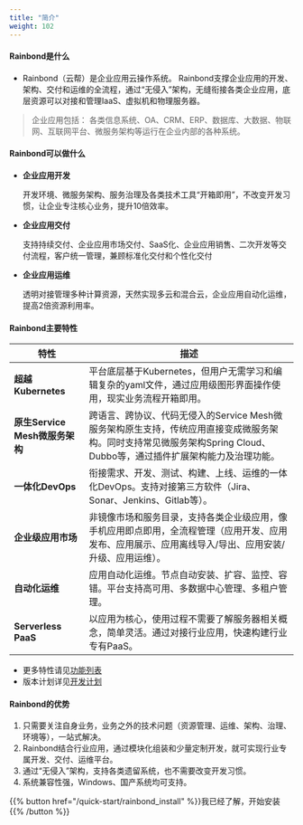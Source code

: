 ```yaml
---
title: "简介"
weight: 102
---
```

#### Rainbond是什么

* Rainbond（云帮）是企业应用云操作系统。
Rainbond支撑企业应用的开发、架构、交付和运维的全流程，通过“无侵入”架构，无缝衔接各类企业应用，底层资源可以对接和管理IaaS、虚拟机和物理服务器。


> 企业应用包括：
各类信息系统、OA、CRM、ERP、数据库、大数据、物联网、互联网平台、微服务架构等运行在企业内部的各种系统。


#### Rainbond可以做什么

* **企业应用开发**

   开发环境、微服务架构、服务治理及各类技术工具“开箱即用”，不改变开发习惯，让企业专注核心业务，提升10倍效率。

* **企业应用交付**

   支持持续交付、企业应用市场交付、SaaS化、企业应用销售、二次开发等交付流程，客户统一管理，兼顾标准化交付和个性化交付

* **企业应用运维**

   透明对接管理多种计算资源，天然实现多云和混合云，企业应用自动化运维，提高2倍资源利用率。


#### Rainbond主要特性

| 特性                       | 描述                                                                                                                                                                  |
|----------------------------|-----------------------------------------------------------------------------------------------------------------------------------------------------------------------|
| **超越Kubernetes**             | 平台底层基于Kubernetes，但用户无需学习和编辑复杂的yaml文件，通过应用级图形界面操作使用，现实业务流程开箱即用。                                                        |
| **原生Service Mesh微服务架构** | 跨语言、跨协议、代码无侵入的Service Mesh微服务架构原生支持，传统应用直接变成微服务架构。同时支持常见微服务架构Spring Cloud、Dubbo等，通过插件扩展架构能力及治理功能。 |
| **一体化DevOps**               | 衔接需求、开发、测试、构建、上线、运维的一体化DevOps。支持对接第三方软件（Jira、Sonar、Jenkins、Gitlab等）。                                                            |
| **企业级应用市场**             | 非镜像市场和服务目录，支持各类企业级应用，像手机应用即点即用，全流程管理（应用开发、应用发布、应用展示、应用离线导入/导出、应用安装/升级、应用运维）。                |
| **自动化运维**                | 应用自动化运维。节点自动安装、扩容、监控、容错。平台支持高可用、多数据中心管理、多租户管理。                                                                          |
| **Serverless PaaS**            | 以应用为核心，使用过程不需要了解服务器相关概念，简单灵活。通过对接行业应用，快速构建行业专有PaaS。                                                                    |

* 更多特性请见[功能列表](/quick-start/edition/)
* 版本计划详见[开发计划](/quick-start/roadmap/)

#### Rainbond的优势

1. 只需要关注自身业务，业务之外的技术问题（资源管理、运维、架构、治理、环境等），一站式解决。
2. Rainbond结合行业应用，通过模块化组装和少量定制开发，就可实现行业专属开发、交付、运维平台。
3. 通过“无侵入”架构，支持各类遗留系统，也不需要改变开发习惯。
4. 系统兼容性强，Windows、国产系统均可支持。


{{% button href="/quick-start/rainbond_install" %}}我已经了解，开始安装{{% /button %}}

